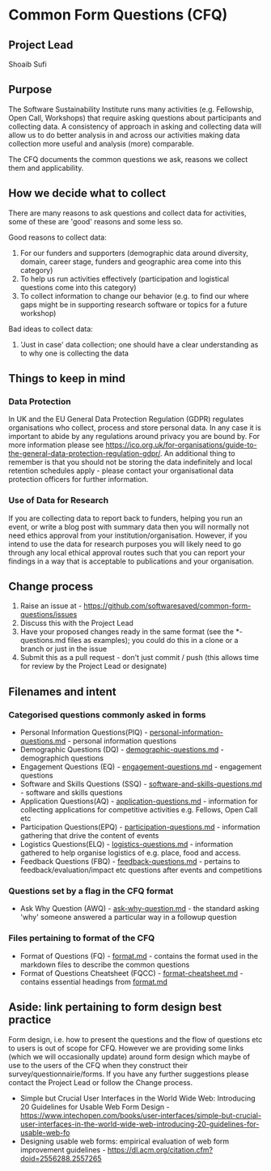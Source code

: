 # Common Form Questions (CFQ)

## Project Lead
Shoaib Sufi

## Purpose 
The Software Sustainability Institute runs many activities (e.g. Fellowship, Open Call, Workshops) that require asking questions about participants and collecting data. A consistency of approach in asking and collecting data will allow us to do better analysis in and across our activities making data collection more useful and analysis (more) comparable.

The CFQ documents the common questions we ask, reasons we collect them and applicability.

## How we decide what to collect

There are many reasons to ask questions and collect data for activities, some of these are 'good' reasons and some less so.

Good reasons to collect data:
1. For our funders and supporters (demographic data around diversity, domain, career stage, funders and geographic area come into this category)
2. To help us run activities effectively (participation and logistical questions come into this category)  
3. To collect information to change our behavior (e.g. to find our where gaps might be in supporting research software or topics for a future workshop)

Bad ideas to collect data:
1. 'Just in case' data collection; one should have a clear understanding as to why one is collecting the data

## Things to keep in mind

### Data Protection

In UK and the EU General Data Protection Regulation (GDPR) regulates organisations who collect, process and store personal data. In any case it is important to abide by any regulations around privacy you are bound by. For more information please see https://ico.org.uk/for-organisations/guide-to-the-general-data-protection-regulation-gdpr/. An additional thing to remember is that you should not be storing the data indefinitely and local retention schedules apply - please contact your organisational data protection officers for further information.

### Use of Data for Research

If you are collecting data to report back to funders, helping you run an event, or write a blog post with summary data then you will normally not need ethics approval from your institution/organisation. However, if you intend to use the data for research purposes you will likely need to go through any local ethical approval routes such that you can report your findings in a way that is acceptable to publications and your organisation.
 

## Change process

1. Raise an issue at - https://github.com/softwaresaved/common-form-questions/issues
2. Discuss this with the Project Lead
3. Have your proposed changes ready in the same format (see the \*-questions.md files as examples); you could do this in a clone or a branch or just in the issue
4. Submit this as a pull request - don't just commit / push (this allows time for review by the Project Lead or designate)

## Filenames and intent

### Categorised questions commonly asked in forms
* Personal Information Questions(PIQ) - [personal-information-questions.md](questions/personal-information-questions.md) - personal information questions
* Demographic Questions (DQ) - [demographic-questions.md](questions/demographic-questions.md) - demographich questions
* Engagement Questions (EQ) - [engagement-questions.md](questions/engagement-questions.md) - engagement questions
* Software and Skills Questions (SSQ) - [software-and-skills-questions.md](questions/software-and-skills-questions.md) - software and skills questions
* Application Questions(AQ) - [application-questions.md](questions/application-questions.md) - information for collecting applications for competitive activities e.g. Fellows, Open Call etc
* Participation Questions(EPQ) - [participation-questions.md](questions/participation-questions.md) -  information gathering that drive the content of events
* Logistics Questions(ELQ) - [logistics-questions.md](questions/logistics-questions.md) - information gathered to help organise logistics of e.g. place, food and access.
* Feedback Questions (FBQ) - [feedback-questions.md](questions/feedback-questions.md) - pertains to feedback/evaluation/impact etc questions after events and competitions

### Questions set by a flag in the CFQ format
* Ask Why Question (AWQ) - [ask-why-question.md](questions/ask-why-question.md) - the standard asking 'why' someone answered a particular way in a followup question  

### Files pertaining to format of the CFQ
* Format of Questions (FQ) - [format.md](docs/format.md) - contains the format used in the markdown files to describe the common questions
* Format of Questions Cheatsheet (FQCC) - [format-cheatsheet.md](docs/format-cheatsheet.md) - contains essential headings from [format.md](format.md) 

## Aside: link pertaining to form design best practice
Form design, i.e. how to present the questions and the flow of questions etc to users is out of scope for CFQ. However we are providing some links (which we will occasionally update) around form design which maybe of use to the users of the CFQ when they construct their survey/questionnairie/forms. If you have any further suggestions please contact the Project Lead or follow the Change process.

* Simple but Crucial User Interfaces in the World Wide Web: Introducing 20 Guidelines for Usable Web Form Design - https://www.intechopen.com/books/user-interfaces/simple-but-crucial-user-interfaces-in-the-world-wide-web-introducing-20-guidelines-for-usable-web-fo
* Designing usable web forms: empirical evaluation of web form improvement guidelines - https://dl.acm.org/citation.cfm?doid=2556288.2557265
